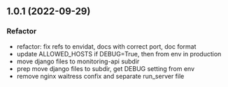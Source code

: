 ## 1.0.1 (2022-09-29)

### Refactor

- refactor: fix refs to envidat, docs with correct port, doc format
- update ALLOWED_HOSTS if DEBUG=True, then from env in production
- move django files to monitoring-api subdir
- prep move django files to subdir, get DEBUG setting from env
- remove nginx waitress confix and separate run_server file
